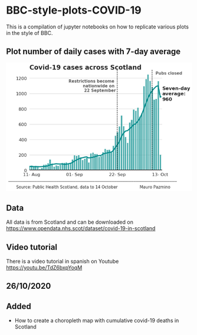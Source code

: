 # BBC-style-plots-COVID-19
This is a compilation of jupyter notebooks on how to replicate various plots in the style of BBC.

## Plot number of daily cases with 7-day average
![](images/Scotland_casesBBC%20(1).png)

## Data 
All data is from Scotland and can be downloaded on https://www.opendata.nhs.scot/dataset/covid-19-in-scotland

## Video tutorial

There is a video tutorial in spanish on Youtube https://youtu.be/TdZ6bxpYoqM

## 26/10/2020 
## Added
* How to create a choropleth map with cumulative covid-19 deaths in Scotland
